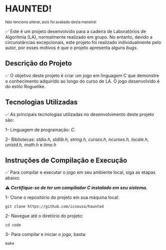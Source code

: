 # HAUNTED!
<sub>Não tenciono alterar, pois foi avaliado desta maneira!</sub>

✅ Este é um projeto desenvolvido para a cadeira de Laboratórios de Algoritmia (LA), normalmente realizado em grupo. No entanto, devido a circunstâncias excepcionais, este projeto foi realizado individualmente pelo autor, por esses motivos é que o projeto apresenta alguns *bugs*.

## Descrição do Projeto

✅ O objetivo deste projeto é criar um jogo em linguagem C que demonstre o conhecimento adquirido ao longo do curso de LA. O jogo desenvolvido é do estilo Roguelike.

## Tecnologias Utilizadas

✅ As principais tecnologias utilizadas no desenvolvimento deste projeto são:

1- Linguagem de programação: *C*.

2- Bibliotecas: *stdio.h, stdlib.h, string.h, curses.h, ncurses.h, locale.h, unistd.h, math.h* e *time.h*

## Instruções de Compilação e Execução

✅ Para compilar e executar o jogo em seu ambiente local, siga as etapas abaixo:

⚠️  ***Certifique-se de ter um compilador C instalado em seu sistema.***

1- Clone o repositório do projeto em sua máquina local:

    git clone https://github.com/icsousa/haunted

2- Navegue até o diretório do projeto:

    cd code

3- Para compilar e iniciar o jogo, basta:

    make

